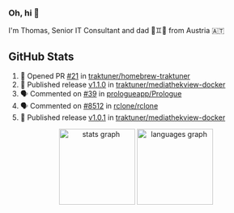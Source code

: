 ### Oh, hi 👋

I'm Thomas, Senior IT Consultant and dad 👶♊️👶 from Austria 🇦🇹

<!--
**traktuner/traktuner** is a ✨ _special_ ✨ repository because its `README.md` (this file) appears on your GitHub profile.

Here are some ideas to get you started:

- 🔭 I’m currently working on ...
- 🌱 I’m currently learning ...
- 👯 I’m looking to collaborate on ...
- 🤔 I’m looking for help with ...
- 💬 Ask me about ...
- 📫 How to reach me: ...
- 😄 Pronouns: ...
- ⚡ Fun fact: ...
-->

</div>

## GitHub Stats
<!--START_SECTION:activity-->
1. 💪 Opened PR [#21](https://github.com/traktuner/homebrew-traktuner/pull/21) in [traktuner/homebrew-traktuner](https://github.com/traktuner/homebrew-traktuner)
2. 🚀 Published release [v1.1.0](https://github.com/traktuner/mediathekview-docker/releases/tag/v1.1.0) in [traktuner/mediathekview-docker](https://github.com/traktuner/mediathekview-docker)
3. 🗣 Commented on [#39](https://github.com/prologueapp/Prologue/issues/39#issuecomment-3061954050) in [prologueapp/Prologue](https://github.com/prologueapp/Prologue)
4. 🗣 Commented on [#8512](https://github.com/rclone/rclone/issues/8512#issuecomment-3055550709) in [rclone/rclone](https://github.com/rclone/rclone)
5. 🚀 Published release [v1.0.1](https://github.com/traktuner/mediathekview-docker/releases/tag/v1.0.1) in [traktuner/mediathekview-docker](https://github.com/traktuner/mediathekview-docker)
<!--END_SECTION:activity-->

<div align="center">
  <img src="https://github-readme-stats.vercel.app/api?username=traktuner&hide_title=false&hide_rank=false&show_icons=true&include_all_commits=true&count_private=true&disable_animations=false&theme=dracula&locale=en&hide_border=false&order=1" height="150" alt="stats graph"  />
  <img src="https://github-readme-stats.vercel.app/api/top-langs?username=traktuner&locale=en&hide_title=false&layout=compact&card_width=320&langs_count=5&theme=dracula&hide_border=false&order=2" height="150" alt="languages graph"  />
</div>
